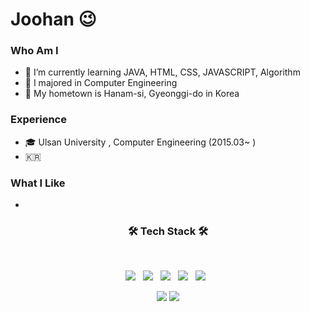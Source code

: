 # Joohan 😉
### Who Am I
- 🌱 I’m currently learning JAVA, HTML, CSS, JAVASCRIPT, Algorithm
- 🥇 I majored in Computer Engineering
- 🚅 My hometown is Hanam-si, Gyeonggi-do in Korea

### Experience
- 🎓 Ulsan University , Computer Engineering (2015.03~ )
- :kr:

### What I Like
- 

<h3 align="center"><b>🛠 Tech Stack 🛠</b></h3>
</br>
<p align="center">
  <img src="https://img.shields.io/badge/JAVA-1572B6?style=flat-square&logo=CSS3&logoColor=white"/></a> &nbsp
<img src="https://img.shields.io/badge/HTML5-E34F26?style=flat-square&logo=HTML5&logoColor=white"/></a> &nbsp
<img src="https://img.shields.io/badge/CSS3-1572B6?style=flat-square&logo=CSS3&logoColor=white"/></a> &nbsp
<img src="https://img.shields.io/badge/JavaScript-F7DF1E?style=flat-square&logo=JavaScript&logoColor=white"/></a> &nbsp
<img src="https://img.shields.io/badge/MySQL-4479A1?style=flat-square&logo=MySQL&logoColor=white"/></a> &nbsp
</p>
<p align="center">
<img src="https://img.shields.io/github/followers/parkjoohan?style=social">
<a href="https://hits.seeyoufarm.com"><img src="https://hits.seeyoufarm.com/api/count/incr/badge.svg?url=https%3A%2F%2Fgithub.com%2Fparkjoohan&count_bg=%2379C83D&title_bg=%23555555&icon=&icon_color=%23E7E7E7&title=hits&edge_flat=false"/></a>
</p>
